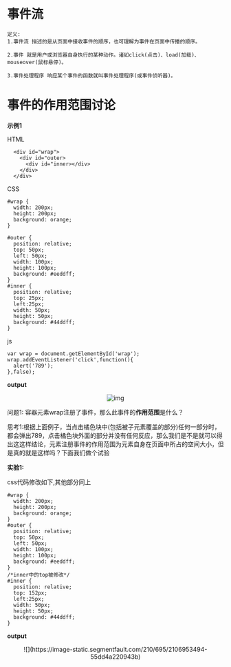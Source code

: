 # 事件流
  ```
  定义:
  1.事件流 描述的是从页面中接收事件的顺序，也可理解为事件在页面中传播的顺序。
  
  2.事件 就是用户或浏览器自身执行的某种动作。诸如click(点击)、load(加载)、mouseover(鼠标悬停)。
  
  3.事件处理程序 响应某个事件的函数就叫事件处理程序(或事件侦听器)。
  ```
  
# 事件的作用范围讨论

  **示例1**

  HTML
  ```
    <div id="wrap">
      <div id="outer>
        <div id="inner></div>
      </div>
    </div>
  ```
  CSS
  ```
  #wrap {
    width: 200px;
    height: 200px;
    background: orange;
  }
  
  #outer {
    position: relative;
    top: 50px;
    left: 50px;
    width: 100px;
    height: 100px;
    background: #eeddff;
}
  #inner {
    position: relative;
    top: 25px;
    left:25px;
    width: 50px;
    height: 50px;
    background: #44ddff;
  }
  ```
  
  js
 
  ```
  var wrap = document.getElementById('wrap');
  wrap.addEventListener('click',function(){
    alert('789');
  },false);
  ```
  
  **output**
    <div align=center>![img](https://image-static.segmentfault.com/152/073/1520733268-55dd228c67579_articlex)</div>
  
  问题1: 容器元素wrap注册了事件，那么此事件的**作用范围**是什么？
  
  思考1:根据上面例子，当点击橘色块中(包括被子元素覆盖的部分)任何一部分时，都会弹出789，点击橘色块外面的部分并没有任何反应，那么我们是不是就可以得出这这样结论，元素注册事件的作用范围为元素自身在页面中所占的空间大小，但是真的就是这样吗？下面我们做个试验
  
  **实验1:**
  
  css代码修改如下,其他部分同上
  
  ```
  #wrap {
    width: 200px;
    height: 200px;
    background: orange;
  }
  #outer {
    position: relative;
    top: 50px;
    left: 50px;
    width: 100px;
    height: 100px;
    background: #eeddff;
  }
  /*inner中的top被修改*/
  #inner {
    position: relative;
    top: 152px;
    left:25px;
    width: 50px;
    height: 50px;
    background: #44ddff;
  }
  ```
  
  **output**
  <div align=center>
    ![](https://image-static.segmentfault.com/210/695/2106953494-55dd4a220943b)
  </div>
  
  
  
  
  
  
  
  
  
  
  
  
  
  
  
  
  
